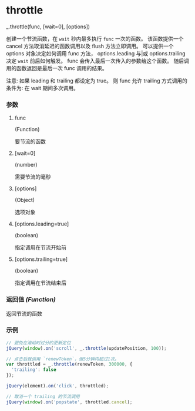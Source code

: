 # throttle

_.throttle(func, [wait=0], [options])

创建一个节流函数，在 `wait` 秒内最多执行 `func` 一次的函数。 该函数提供一个 cancel 方法取消延迟的函数调用以及 flush 方法立即调用。 可以提供一个 options 对象决定如何调用 func 方法， options.leading 与|或 options.trailing 决定 `wait` 前后如何触发。 func 会传入最后一次传入的参数给这个函数。 随后调用的函数返回是最后一次 func 调用的结果。

注意: 如果 leading 和 trailing 都设定为 true。 则 func 允许 trailing 方式调用的条件为: 在 wait 期间多次调用。


### 参数

1. func

   (Function)

   要节流的函数

2. [wait=0]

   (number)

   需要节流的毫秒

3. [options]

   (Object)

   选项对象

4. [options.leading=true]

   (boolean)

   指定调用在节流开始前

5. [options.trailing=true]

   (boolean)

   指定调用在节流结束后

### 返回值 *(Function)*

返回节流的函数

### 示例

```js
// 避免在滚动时过分的更新定位
jQuery(window).on('scroll', _.throttle(updatePosition, 100));

// 点击后就调用 `renewToken`，但5分钟内超过1次。
var throttled = _.throttle(renewToken, 300000, {
  'trailing': false
});

jQuery(element).on('click', throttled);

// 取消一个 trailing 的节流调用
jQuery(window).on('popstate', throttled.cancel);
```

